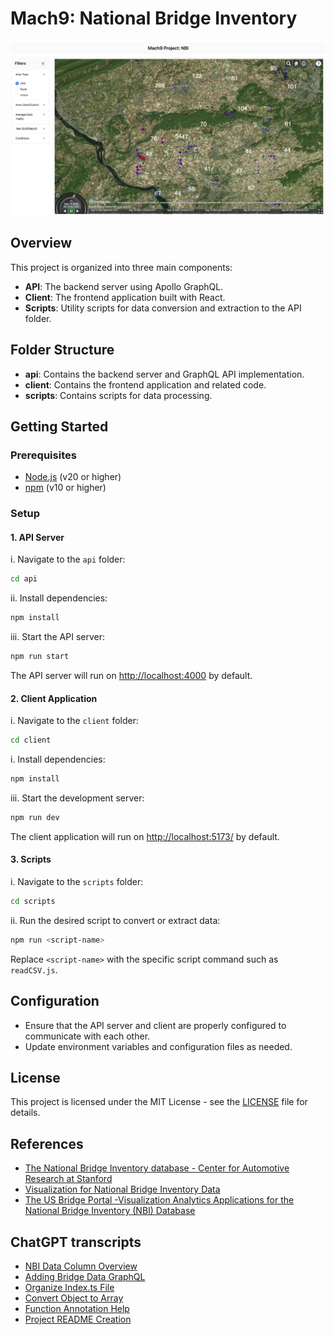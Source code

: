 # Mach9: National Bridge Inventory
![Project Overview](./client/src/assets/allen-mach9.png)

## Overview

This project is organized into three main components:
- **API**: The backend server using Apollo GraphQL.
- **Client**: The frontend application built with React.
- **Scripts**: Utility scripts for data conversion and extraction to the API folder.

## Folder Structure

- **api**: Contains the backend server and GraphQL API implementation.
- **client**: Contains the frontend application and related code.
- **scripts**: Contains scripts for data processing.

## Getting Started

### Prerequisites

- [Node.js](https://nodejs.org/) (v20 or higher)
- [npm](https://www.npmjs.com/) (v10 or higher)

### Setup

#### 1. API Server

i. Navigate to the `api` folder:
   ```bash
   cd api
   ```

ii. Install dependencies:
   ```bash
   npm install
   ```

iii. Start the API server:
   ```bash
   npm run start
   ```

   The API server will run on [http://localhost:4000](http://localhost:4000) by default.

#### 2. Client Application

i. Navigate to the `client` folder:
   ```bash
   cd client
   ```

i. Install dependencies:
   ```bash
   npm install
   ```

iii. Start the development server:
   ```bash
   npm run dev
   ```

   The client application will run on [http://localhost:5173/](http://localhost:5173/) by default.

#### 3. Scripts

i. Navigate to the `scripts` folder:
   ```bash
   cd scripts
   ```

ii. Run the desired script to convert or extract data:
   ```bash
   npm run <script-name>
   ```

   Replace `<script-name>` with the specific script command such as `readCSV.js`.

## Configuration

- Ensure that the API server and client are properly configured to communicate with each other.
- Update environment variables and configuration files as needed.


## License

This project is licensed under the MIT License - see the [LICENSE](LICENSE) file for details.


## References
- [The National Bridge Inventory database - Center for Automotive Research at Stanford](https://cars.stanford.edu/datadriven/national-bridge-inventory-database)
- [Visualization for National Bridge Inventory Data](https://ncrst.charlotte.edu/applications/visualization-national-bridge-inventory-data/)
- [The US Bridge Portal -Visualization Analytics Applications for the National Bridge Inventory (NBI) Database](https://www.internationaljournalssrg.org/IJCE/paper-details?Id=69)

## ChatGPT transcripts
- [NBI Data Column Overview](https://chatgpt.com/share/66ebc055-69ac-800e-a5b0-c500952bd12c)
- [Adding Bridge Data GraphQL](https://chatgpt.com/share/66ebc0e9-0efc-800e-b443-a198485ea7a7)
- [Organize Index.ts File](https://chatgpt.com/share/66ebc121-1498-800e-b5b5-d23975e0c6e6)
- [Convert Object to Array](https://chatgpt.com/share/66ebc165-44fc-800e-ab55-4689ebbd0a62)
- [Function Annotation Help](https://chatgpt.com/share/66ebc187-7a28-800e-858a-ab49cdf1fcec)
- [Project README Creation](https://chatgpt.com/share/66ebc2e6-ad34-800e-a1b9-f6379866711f)


